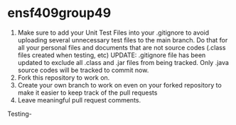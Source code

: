# ensf409group49

1. Make sure to add your Unit Test Files into your .gitignore to avoid uploading several unnecessary test files to the main branch. 
   Do that for all your personal files and documents that are not source codes (.class files created when testing, etc)
UPDATE: .gitignore file has been updated to exclude all .class and .jar files from being tracked. Only .java source codes
   will be tracked to commit now.
2. Fork this repository to work on.
3. Create your own branch to work on even on your forked repository to make it easier to keep track of the pull requests
4. Leave meaningful pull request comments.


Testing-
